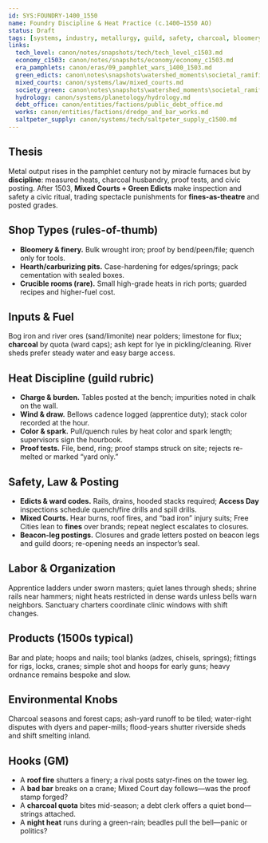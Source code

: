 ```yaml
---
id: SYS:FOUNDRY-1400_1550
name: Foundry Discipline & Heat Practice (c.1400–1550 AO)
status: Draft
tags: [systems, industry, metallurgy, guild, safety, charcoal, bloomery, finery, crucible]
links:
  tech_level: canon/notes/snapshots/tech/tech_level_c1503.md
  economy_c1503: canon/notes/snapshots/economy/economy_c1503.md
  era_pamphlets: canon/eras/09_pamphlet_wars_1400_1503.md
  green_edicts: canon\notes\snapshots\watershed_moments\societal_ramifications_green_skies_c1503_1530.md
  mixed_courts: canon/systems/law/mixed_courts.md
  society_green: canon\notes\snapshots\watershed_moments\societal_ramifications_green_skies_c1503_1530.md
  hydrology: canon/systems/planetology/hydrology.md
  debt_office: canon/entities/factions/public_debt_office.md
  works: canon/entities/factions/dredge_and_bar_works.md
  saltpeter_supply: canon/systems/tech/saltpeter_supply_c1500.md
---
```


## Thesis
Metal output rises in the pamphlet century not by miracle furnaces but by **discipline**: measured heats, charcoal husbandry, proof tests, and civic posting. After 1503, **Mixed Courts + Green Edicts** make inspection and safety a civic ritual, trading spectacle punishments for **fines-as-theatre** and posted grades.

## Shop Types (rules-of-thumb)
- **Bloomery & finery.** Bulk wrought iron; proof by bend/peen/file; quench only for tools.  
- **Hearth/carburizing pits.** Case-hardening for edges/springs; pack cementation with sealed boxes.  
- **Crucible rooms (rare).** Small high-grade heats in rich ports; guarded recipes and higher-fuel cost.

## Inputs & Fuel
Bog iron and river ores (sand/limonite) near polders; limestone for flux; **charcoal** by quota (ward caps); ash kept for lye in pickling/cleaning. River sheds prefer steady water and easy barge access.

## Heat Discipline (guild rubric)
- **Charge & burden.** Tables posted at the bench; impurities noted in chalk on the wall.  
- **Wind & draw.** Bellows cadence logged (apprentice duty); stack color recorded at the hour.  
- **Color & spark.** Pull/quench rules by heat color and spark length; supervisors sign the hourbook.  
- **Proof tests.** File, bend, ring; proof stamps struck on site; rejects re-melted or marked “yard only.”

## Safety, Law & Posting
- **Edicts & ward codes.** Rails, drains, hooded stacks required; **Access Day** inspections schedule quench/fire drills and spill drills.  
- **Mixed Courts.** Hear burns, roof fires, and “bad iron” injury suits; Free Cities lean to **fines** over brands; repeat neglect escalates to closures.  
- **Beacon-leg postings.** Closures and grade letters posted on beacon legs and guild doors; re-opening needs an inspector’s seal.

## Labor & Organization
Apprentice ladders under sworn masters; quiet lanes through sheds; shrine rails near hammers; night heats restricted in dense wards unless bells warn neighbors. Sanctuary charters coordinate clinic windows with shift changes.

## Products (1500s typical)
Bar and plate; hoops and nails; tool blanks (adzes, chisels, springs); fittings for rigs, locks, cranes; simple shot and hoops for early guns; heavy ordnance remains bespoke and slow.

## Environmental Knobs
Charcoal seasons and forest caps; ash-yard runoff to be tiled; water-right disputes with dyers and paper-mills; flood-years shutter riverside sheds and shift smelting inland.

## Hooks (GM)
- A **roof fire** shutters a finery; a rival posts satyr-fines on the tower leg.  
- A **bad bar** breaks on a crane; Mixed Court day follows—was the proof stamp forged?  
- A **charcoal quota** bites mid-season; a debt clerk offers a quiet bond—strings attached.  
- A **night heat** runs during a green-rain; beadles pull the bell—panic or politics?
